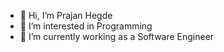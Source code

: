 - 👋 Hi, I’m Prajan Hegde
- 👀 I’m interested in Programming
- 🌱 I’m currently working as a Software Engineer


<!---
Prajan-debug/Prajan-debug is a ✨ special ✨ repository because its `README.md` (this file) appears on your GitHub profile.
You can click the Preview link to take a look at your changes.
--->
